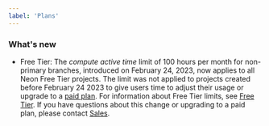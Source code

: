 ```yaml
---
label: 'Plans'
---
```


### What's new

- Free Tier: The _compute active time_ limit of 100 hours per month for non-primary branches, introduced on February 24, 2023, now applies to all Neon Free Tier projects. The limit was not applied to projects created before February 24 2023 to give users time to adjust their usage or upgrade to a [paid plan](https://neon.tech/pricing). For information about Free Tier limits, see [Free Tier](https://neon.tech/docs/introduction/technical-preview-free-tier). If you have questions about this change or upgrading to a paid plan, please contact [Sales](https://neon.tech/contact-sales).
